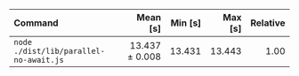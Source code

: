 | Command | Mean [s] | Min [s] | Max [s] | Relative |
|:---|---:|---:|---:|---:|
| `node ./dist/lib/parallel-no-await.js` | 13.437 ± 0.008 | 13.431 | 13.443 | 1.00 |
